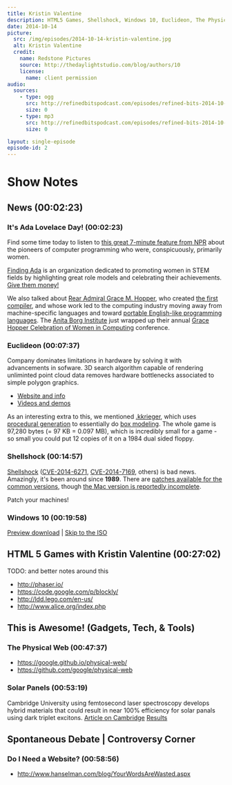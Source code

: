 ```yaml
---
title: Kristin Valentine
description: HTML5 Games, Shellshock, Windows 10, Euclideon, The Physical Web
date: 2014-10-14
picture:
  src: /img/episodes/2014-10-14-kristin-valentine.jpg
  alt: Kristin Valentine
  credit:
    name: Redstone Pictures
    source: http://thedaylightstudio.com/blog/authors/10
    license:
      name: client permission
audio:
  sources:
    - type: ogg
      src: http://refinedbitspodcast.com/episodes/refined-bits-2014-10-14-kristin-valentine.ogg
      size: 0
    - type: mp3
      src: http://refinedbitspodcast.com/episodes/refined-bits-2014-10-14-kristin-valentine.mp3
      size: 0

layout: single-episode
episode-id: 2
---
```


# Show Notes

## News (00:02:23)

### It's Ada Lovelace Day! (00:02:23)

Find some time today to listen to [this great 7-minute feature from NPR](http://www.npr.org/blogs/alltechconsidered/2014/10/06/345799830/the-forgotten-female-programmers-who-created-modern-tech) about the pioneers of computer programming who were, conspicuously, primarily women.

[Finding Ada](http://findingada.com/) is an organization dedicated to promoting women in STEM fields by highlighting great role models and celebrating their achievements. [Give them money!](https://www.indiegogo.com/projects/ada-lovelace-day-live-2014)

We also talked about [Rear Admiral Grace M. Hopper](http://en.wikipedia.org/wiki/Grace_Hopper), who created [the first compiler](http://en.wikipedia.org/wiki/History_of_compiler_construction), and whose work led to the computing industry moving away from machine-specific languages and toward [portable English-like programming languages](http://en.wikipedia.org/wiki/COBOL). The [Anita Borg Institute](http://anitaborg.org/) just wrapped up their annual [Grace Hopper Celebration of Women in Computing](http://gracehopper.org/) conference.

### Euclideon (00:07:37)

Company dominates limitations in hardware by solving it with advancements in sofware. 3D search algorithm capable of rendering unliminted point cloud data removes hardware bottlenecks associated to simple polygon graphics.

  * [Website and info](http://www.euclideon.com/)
  * [Videos and demos](https://www.youtube.com/user/EuclideonOfficial)

As an interesting extra to this, we mentioned [.kkrieger](http://en.wikipedia.org/wiki/.kkrieger), which uses [procedural generation](http://en.wikipedia.org/wiki/Procedural_generation) to essentially do [box modeling](http://en.wikipedia.org/wiki/Box_modeling). The whole game is 97,280 bytes (= 97 KB = 0.097 MB), which is incredibly small for a game - so small you could put 12 copies of it on a 1984 dual sided floppy.

### Shellshock (00:14:57)

[Shellshock](http://en.wikipedia.org/wiki/Shellshock_(software_bug)) ([CVE-2014-6271](https://web.nvd.nist.gov/view/vuln/detail?vulnId=CVE-2014-6271), [CVE-2014-7169](https://web.nvd.nist.gov/view/vuln/detail?vulnId=CVE-2014-7169), others) is bad news. Amazingly, it's been around since **1989**. There are [patches available for the common versions](http://unix.stackexchange.com/questions/157381/when-was-the-shellshock-cve-2014-6271-7169-bug-introduced-and-what-is-the-pat), though [the Mac version is reportedly incomplete](http://www.cnet.com/news/apples-shellshock-patch-incomplete-say-experts/).

Patch your machines!

### Windows 10 (00:19:58)

[Preview download](http://windows.microsoft.com/en-us/windows/preview) | [Skip to the ISO](http://windows.microsoft.com/en-us/windows/preview-iso)

## HTML 5 Games with Kristin Valentine (00:27:02)

TODO: and better notes around this

* http://phaser.io/
* https://code.google.com/p/blockly/
* http://ldd.lego.com/en-us/
* http://www.alice.org/index.php

## This is Awesome! (Gadgets, Tech, & Tools)

### The Physical Web (00:47:37)

* https://google.github.io/physical-web/
* https://github.com/google/physical-web

### Solar Panels (00:53:19)

Cambridge University using femtosecond laser spectroscopy develops hybrid materials that could result in near 100% efficiency for solar panals using dark triplet excitons.
[Article on Cambridge](http://www.cam.ac.uk/research/news/hybrid-materials-could-smash-the-solar-efficiency-ceiling)
[Results](http://www.nature.com/nmat/journal/vaop/ncurrent/full/nmat4093.html)

## Spontaneous Debate | Controversy Corner

### Do I Need a Website? (00:58:56)

* http://www.hanselman.com/blog/YourWordsAreWasted.aspx
